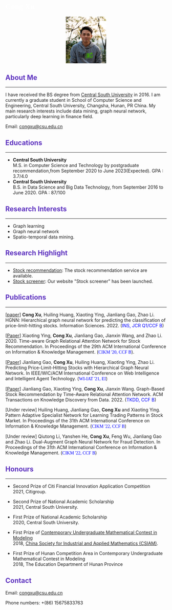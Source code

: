 ## <font face="微软雅黑" color=white size=5>Cong Xu</font>

<div align=center> <img src="pic/photo.jpg" height="25%" width="25%"/>  </div>


## <font color="#5e33bf">About Me</font>
***
I have received the BS degree from [Central South University](https://www.csu.edu.cn/) in 2016. I am currently a graduate student in School of Computer Science and Engineering, Central South University, Changsha, Hunan, PR China. My main research interests include data mining, graph neural network, particularly deep learning in finance field.

Email: [congxu@csu.edu.cn](congxu@csu.edu.cn)


## <font color="#5e33bf">Educations</font>
***
+ **Central South University**\
  M.S. in Computer Science and Technology by postgraduate recommendation,from September 2020 to June 2023(Expected).
  GPA : 3.7/4.0
+  **Central South University**\
  B.S. in Data Science and Big Data Technology, from September 2016 to June 2020.
  GPA : 87/100


## <font color="#5e33bf">Research Interests</font>
***
+ Graph learning
+ Graph neural network
+ Spatio-temporal data mining.


## <font color="#5e33bf">Research Highlight</font>
***
+ [Stock recommendation](https://csubigdata.com/limit/limit_prediction): The stock recommendation service are available.
+ [Stock screener](https://csubigdata.com/xgq/stocks): Our website "Stock screener" has been launched.


##  <font color="#5e33bf">Publications</font>
***
[[paper](https://www.sciencedirect.com/science/article/abs/pii/S0020025522005928)] **Cong Xu**, Huiling Huang, Xiaoting Ying, Jianliang Gao, Zhao Li. HGNN: Hierarchical graph neural network for predicting the classification of price-limit-hitting stocks. Information Sciences. 2022. (<font color=blue>INS, JCR Q1/CCF B</font>) 

[[Paper](https://dl.acm.org/doi/10.1145/3340531.3412160)] Xiaoting Ying, **Cong Xu**, Jianliang Gao, Jianxin Wang, and Zhao Li. 2020. Time-aware Graph Relational Attention Network for Stock Recommendation. In Proceedings of the 29th ACM International Conference on Information & Knowledge Management. (<font face="微软雅黑" color=blue>CIKM '20, CCF B</font>). 

[[Paper](https://dl.acm.org/doi/10.1145/3498851.3499023)] Jianliang Gao, **Cong Xu**, Huiling Huang, Xiaoting Ying, Zhao Li. Predicting Price-Limit-Hitting Stocks with Hierarchical Graph Neural Network. In IEEE/WIC/ACM International Conference on Web Intelligence and Intelligent Agent Technology. (<font face="微软雅黑" color=blue>WI-IAT '21, EI</font>)

[[Paper](https://dl.acm.org/doi/10.1145/3451397)] Jianliang Gao, Xiaoting Ying, **Cong Xu**, Jianxin Wang. Graph-Based Stock Recommendation by Time-Aware Relational Attention Network. ACM Transactions on Knowledge Discovery from Data. 2022. (<font color=blue>TKDD, CCF B</font>)

[Under review] Huiling Huang, Jianliang Gao, **Cong Xu** and Xiaoting Ying. Pattern Adaptive Specialist Network for Learning Trading Patterns in Stock Market. In Proceedings of the 31th ACM International Conference on Information & Knowledge Management. (<font face="微软雅黑" color=blue>CIKM '22, CCF B</font>)

[Under review] Qiutong Li, Yanshen He, **Cong Xu**, Feng Wu, Jianliang Gao and Zhao Li. Dual-Augment Graph Neural Network for Fraud Detection. In Proceedings of the 31th ACM International Conference on Information & Knowledge Management. (<font face="微软雅黑" color=blue>CIKM '22, CCF B</font>)


##  <font color="#5e33bf">Honours</font>
***
- Second Prize of Citi Financial Innovation Application Competition  
  2021, Citigroup.

- Second Prize of National Academic Scholarship  
  2021, Central South University.

- First Prize of National Academic Scholarship  
  2020, Central South University.

- First Prize of [Contemporary Undergraduate Mathematical Contest in Modeling](http://en.mcm.edu.cn/index_en.html)  
  2018, [China Society for Industrial and Applied Mathematics (CSIAM)](http://www.csiam.org.cn/).

- First Prize of Hunan Competition Area in Contemporary Undergraduate Mathematical Contest in Modeling  
  2018, The Education Department of Hunan Province


##  <font color="#5e33bf">Contact</font>
Email: [congxu@csu.edu.cn](congxu@csu.edu.cn)

Phone numbers: +(86) 15675833763
